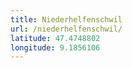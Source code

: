 ```yaml
---
title: Niederhelfenschwil
url: /niederhelfenschwil/
latitude: 47.4748802
longitude: 9.1856106
---
```


